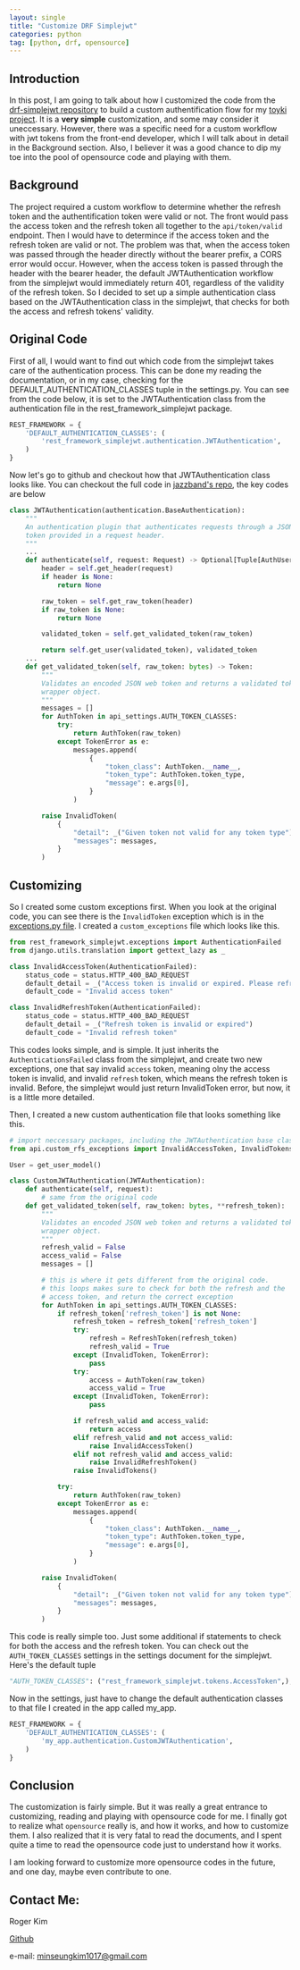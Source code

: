 ```yaml
---
layout: single
title: "Customize DRF Simplejwt"
categories: python
tag: [python, drf, opensource] 
---
```

## Introduction 
In this post, I am going to talk about how I customized the code from the [drf-simplejwt repository](https://github.com/jazzband/djangorestframework-simplejwt) to build a custom authentification flow for my [toyki project](https://toyki-homepage.vercel.app/). It is a **very simple** customization, and some may consider it uneccessary. However, there was a specific need for a custom workflow with jwt tokens from the front-end developer, which I will talk about in detail in the Background section. Also, I believer it was a good chance to dip my toe into the pool of opensource code and playing with them.

## Background
The project required a custom workflow to determine whether the refresh token and the authentification token were valid or not. The front would pass the access token and the refresh token all together to the `api/token/valid` endpoint. Then I would have to determince if the access token and the refresh token are valid or not. The problem was that, when the access token was passed through the header directly without the bearer prefix, a CORS error would occur. However, when the access token is passed through the header with the bearer header, the default JWTAuthentication workflow from the simplejwt would immediately return 401, regardless of the validity of the refresh token. So I decided to set up a simple authentication class based on the JWTAuthentication class in the simplejwt, that checks for both the access and refresh tokens' validity.

## Original Code
First of all, I would want to find out which code from the simplejwt takes care of the authentication process. This can be done my reading the documentation, or in my case, checking for the DEFAULT_AUTHENTICATION_CLASSES tuple in the settings.py. You can see from the code below, it is set to the JWTAuthentication class from the authentication file in the rest_framework_simplejwt package.
```python
REST_FRAMEWORK = {
    'DEFAULT_AUTHENTICATION_CLASSES': (
        'rest_framework_simplejwt.authentication.JWTAuthentication',
    )
}
```
Now let's go to github and checkout how that JWTAuthentication class looks like. You can checkout the full code in [jazzband's repo](https://github.com/jazzband/djangorestframework-simplejwt/blob/master/rest_framework_simplejwt/authentication.py), the key codes are below
```python
class JWTAuthentication(authentication.BaseAuthentication):
    """
    An authentication plugin that authenticates requests through a JSON web
    token provided in a request header.
    """
    ...
    def authenticate(self, request: Request) -> Optional[Tuple[AuthUser, Token]]:
        header = self.get_header(request)
        if header is None:
            return None

        raw_token = self.get_raw_token(header)
        if raw_token is None:
            return None

        validated_token = self.get_validated_token(raw_token)

        return self.get_user(validated_token), validated_token
    ...
    def get_validated_token(self, raw_token: bytes) -> Token:
        """
        Validates an encoded JSON web token and returns a validated token
        wrapper object.
        """
        messages = []
        for AuthToken in api_settings.AUTH_TOKEN_CLASSES:
            try:
                return AuthToken(raw_token)
            except TokenError as e:
                messages.append(
                    {
                        "token_class": AuthToken.__name__,
                        "token_type": AuthToken.token_type,
                        "message": e.args[0],
                    }
                )

        raise InvalidToken(
            {
                "detail": _("Given token not valid for any token type"),
                "messages": messages,
            }
        )
```

## Customizing
So I created some custom exceptions first. When you look at the original code, you can see there is the `InvalidToken` exception which is in the [exceptions.py file](https://github.com/jazzband/djangorestframework-simplejwt/blob/master/rest_framework_simplejwt/exceptions.py). I created a `custom_exceptions` file which looks like this.
```python
from rest_framework_simplejwt.exceptions import AuthenticationFailed
from django.utils.translation import gettext_lazy as _

class InvalidAccessToken(AuthenticationFailed):
    status_code = status.HTTP_400_BAD_REQUEST
    default_detail = _("Access token is invalid or expired. Please refresh using refresh token")
    default_code = "Invalid access token"

class InvalidRefreshToken(AuthenticationFailed):
    status_code = status.HTTP_400_BAD_REQUEST
    default_detail = _("Refresh token is invalid or expired")
    default_code = "Invalid refresh token"
```
This codes looks simple, and is simple. It just inherits the `AuthenticationsFailed` class from the simplejwt, and create two new exceptions, one that say invalid `access` token, meaning olny the access token is invalid, and invalid `refresh` token, which means the refresh token is invalid. Before, the simplejwt would just return InvalidToken error, but now, it is a little more detailed.

Then, I created a new custom authentication file that looks something like this.
```python
# import neccessary packages, including the JWTAuthentication base class
from api.custom_rfs_exceptions import InvalidAccessToken, InvalidTokens, InvalidRefreshToken

User = get_user_model()

class CustomJWTAuthentication(JWTAuthentication):
    def authenticate(self, request):
        # same from the original code
    def get_validated_token(self, raw_token: bytes, **refresh_token):
        """
        Validates an encoded JSON web token and returns a validated token
        wrapper object.
        """
        refresh_valid = False
        access_valid = False
        messages = []

        # this is where it gets different from the original code.
        # this loops makes sure to check for both the refresh and the
        # access token, and return the correct exception
        for AuthToken in api_settings.AUTH_TOKEN_CLASSES:
            if refresh_token['refresh_token'] is not None:
                refresh_token = refresh_token['refresh_token']
                try:
                    refresh = RefreshToken(refresh_token)
                    refresh_valid = True
                except (InvalidToken, TokenError):
                    pass
                try:
                    access = AuthToken(raw_token)
                    access_valid = True
                except (InvalidToken, TokenError):
                    pass

                if refresh_valid and access_valid:
                    return access
                elif refresh_valid and not access_valid:
                    raise InvalidAccessToken()
                elif not refresh_valid and access_valid:
                    raise InvalidRefreshToken()
                raise InvalidTokens()

            try:
                return AuthToken(raw_token)
            except TokenError as e:                
                messages.append(
                    {
                        "token_class": AuthToken.__name__,
                        "token_type": AuthToken.token_type,
                        "message": e.args[0],
                    }
                )

        raise InvalidToken(
            {
                "detail": _("Given token not valid for any token type"),
                "messages": messages,
            }
        )
```
This code is really simple too. Just some additional if statements to check for both the access and the refresh token. You can check out the `AUTH_TOKEN_CLASSES` settings in the settings document for the simplejwt. Here's the default tuple
```python
"AUTH_TOKEN_CLASSES": ("rest_framework_simplejwt.tokens.AccessToken",),
```

Now in the settings, just have to change the default authentication classes to that file I created in the app called my_app.
```python
REST_FRAMEWORK = {
    'DEFAULT_AUTHENTICATION_CLASSES': (
        'my_app.authentication.CustomJWTAuthentication',
    )
}
```

## Conclusion
The customization is fairly simple. But it was really a great entrance to customizing, reading and playing with opensource code for me. I finally got to realize what `opensource` really is, and how it works, and how to customize them. I also realized that it is very fatal to read the documents, and I spent quite a time to read the opensource code just to understand how it works.

I am looking forward to customize more opensource codes in the future, and one day, maybe even contribute to one.

## Contact Me:
Roger Kim

[Github](https://github.com/kmsrogerkim)

e-mail: <minseungkim1017@gmail.com> 

